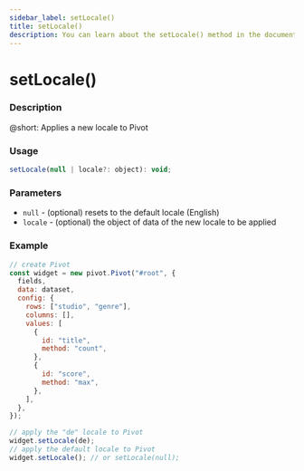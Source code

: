 ```yaml
---
sidebar_label: setLocale()
title: setLocale()
description: You can learn about the setLocale() method in the documentation of the DHTMLX JavaScript Pivot library. Browse developer guides and API reference, try out code examples and live demos, and download a free 30-day evaluation version of DHTMLX Pivot.
---
```


# setLocale()

### Description

@short: Applies a new locale to Pivot

### Usage

~~~jsx {}
setLocale(null | locale?: object): void;
~~~

### Parameters

- `null` - (optional) resets to the default locale (English)
- `locale` - (optional) the object of data of the new locale to be applied

### Example

~~~jsx
// create Pivot
const widget = new pivot.Pivot("#root", {
  fields,
  data: dataset,
  config: {
    rows: ["studio", "genre"],
    columns: [],
    values: [
      {
        id: "title",
        method: "count",
      },
      {
        id: "score",
        method: "max",
      },
    ],
  },
});

// apply the "de" locale to Pivot
widget.setLocale(de);
// apply the default locale to Pivot
widget.setLocale(); // or setLocale(null);
~~~

